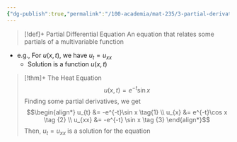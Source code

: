```yaml
---
{"dg-publish":true,"permalink":"/100-academia/mat-235/3-partial-derivatives-and-the-gradient/partial-differential-equation/","tags":["lecture","math","note","university"],"created":"2024-11-13T22:59:54.131-05:00","updated":"2024-11-13T23:07:38.031-05:00"}
---
```



> [!def]+ Partial Differential Equation
> An equation that relates some partials of a multivariable function

- e.g., For $u(x, t)$, we have $u_{t} = u_{xx}$
    - Solution is a function $u(x, t)$

> [!thm]+ The Heat Equation
> $$u(x, t) = e^{-t}\sin x$$
> Finding some partial derivatives, we get
> $$\begin{align*}
> u_{t} &= -e^{-t}\sin x \tag{1} \\
> u_{x} &= e^{-t}\cos x \tag {2} \\
> u_{xx} &= -e^{-t} \sin x \tag {3}
> \end{align*}$$
> Then, $u_{t} = u_{x x}$ is a solution for the equation
